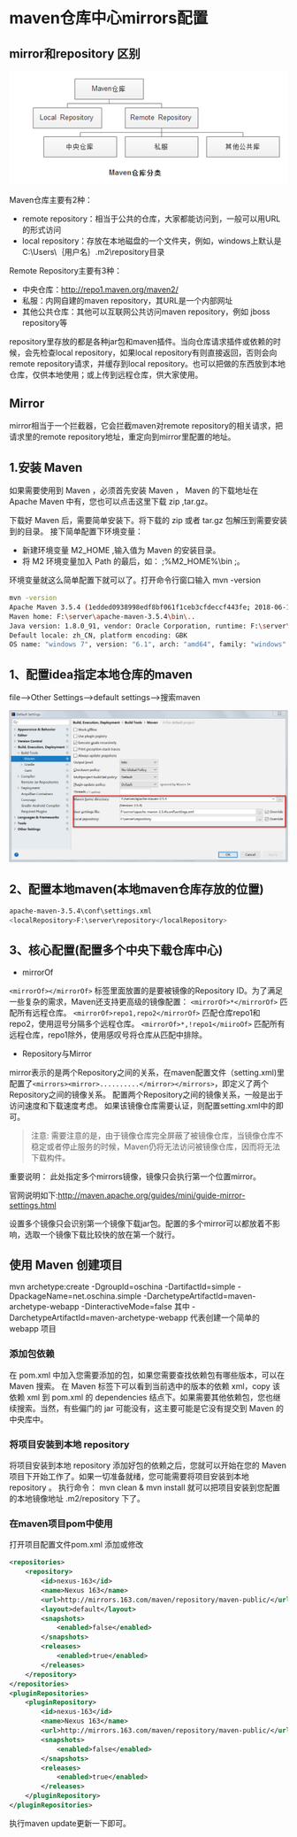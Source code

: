 # maven仓库中心mirrors配置

## mirror和repository 区别

![mirror和repository 区别](img/mirror_diff.png)

Maven仓库主要有2种：
* remote repository：相当于公共的仓库，大家都能访问到，一般可以用URL的形式访问
* local repository：存放在本地磁盘的一个文件夹，例如，windows上默认是C:\Users\｛用户名｝\.m2\repository目录

Remote Repository主要有3种：
* 中央仓库：http://repo1.maven.org/maven2/ 
* 私服：内网自建的maven repository，其URL是一个内部网址 
* 其他公共仓库：其他可以互联网公共访问maven repository，例如 jboss repository等

repository里存放的都是各种jar包和maven插件。当向仓库请求插件或依赖的时候，会先检查local repository，如果local repository有则直接返回，否则会向remote repository请求，并缓存到local repository。也可以把做的东西放到本地仓库，仅供本地使用；或上传到远程仓库，供大家使用。 

## Mirror

mirror相当于一个拦截器，它会拦截maven对remote repository的相关请求，把请求里的remote repository地址，重定向到mirror里配置的地址。

## 1.安装 Maven
 
如果需要使用到 Maven ，必须首先安装 Maven ， Maven 的下载地址在 Apache Maven 中有，您也可以点击这里下载 zip ,tar.gz。

下载好 Maven 后，需要简单安装下。将下载的  zip  或者  tar.gz  包解压到需要安装到的目录。 接下简单配置下环境变量：

* 新建环境变量  M2_HOME  ,输入值为 Maven 的安装目录。
* 将 M2 环境变量加入  Path  的最后，如：  ;%M2_HOME%\bin  ;。

环境变量就这么简单配置下就可以了。打开命令行窗口输入  mvn -version

```bash
mvn -version
Apache Maven 3.5.4 (1edded0938998edf8bf061f1ceb3cfdeccf443fe; 2018-06-18T
Maven home: F:\server\apache-maven-3.5.4\bin\..
Java version: 1.8.0_91, vendor: Oracle Corporation, runtime: F:\server\Ja
Default locale: zh_CN, platform encoding: GBK
OS name: "windows 7", version: "6.1", arch: "amd64", family: "windows"
```

## 1、配置idea指定本地仓库的maven

file-->Other Settings-->default settings-->搜索maven

![maven_idea](img/maven_idea.jpg)

## 2、配置本地maven(本地maven仓库存放的位置)

```bash
apache-maven-3.5.4\conf\settings.xml
<localRepository>F:\server\repository</localRepository>
```
## 3、核心配置(配置多个中央下载仓库中心)

* mirrorOf

`<mirrorOf></mirrorOf>`
标签里面放置的是要被镜像的Repository ID。为了满足一些复杂的需求，Maven还支持更高级的镜像配置： 
`<mirrorOf>*</mirrorOf>` 
匹配所有远程仓库。 
`<mirrorOf>repo1,repo2</mirrorOf>` 
匹配仓库repo1和repo2，使用逗号分隔多个远程仓库。 
`<mirrorOf>*,!repo1</miiroOf>`
匹配所有远程仓库，repo1除外，使用感叹号将仓库从匹配中排除。

* Repository与Mirror

mirror表示的是两个Repository之间的关系，在maven配置文件（setting.xml)里配置了`<mirrors><mirror>..........</mirror></mirrors>`，即定义了两个Repository之间的镜像关系。
配置两个Repository之间的镜像关系，一般是出于访问速度和下载速度考虑。
如果该镜像仓库需要认证，则配置setting.xml中的<server></server>即可。

>注意: 需要注意的是，由于镜像仓库完全屏蔽了被镜像仓库，当镜像仓库不稳定或者停止服务的时候，Maven仍将无法访问被镜像仓库，因而将无法下载构件。

重要说明：
此处指定多个mirrors镜像，镜像只会执行第一个位置mirror。

官网说明如下:http://maven.apache.org/guides/mini/guide-mirror-settings.html

设置多个镜像只会识别第一个镜像下载jar包。配置的多个mirror可以都放着不影响，选取一个镜像下载比较快的放在第一个就行。

## 使用 Maven 创建项目
mvn archetype:create -DgroupId=oschina -DartifactId=simple -DpackageName=net.oschina.simple  -DarchetypeArtifactId=maven-archetype-webapp -DinteractiveMode=false
其中   -DarchetypeArtifactId=maven-archetype-webapp   代表创建一个简单的 webapp 项目

### 添加包依赖

在 pom.xml 中加入您需要添加的包，如果您需要查找依赖包有哪些版本，可以在 Maven 搜索。
在 Maven 标签下可以看到当前选中的版本的依赖 xml，copy 该依赖 xml 到  pom.xml  的  dependencies  结点下。如果需要其他依赖包，您也继续搜索。当然，有些偏门的 jar 可能没有，这主要可能是它没有提交到 Maven 的中央库中。

### 将项目安装到本地 repository

将项目安装到本地 repository
添加好包的依赖之后，您就可以开始在您的 Maven 项目下开始工作了。如果一切准备就绪，您可能需要将项目安装到本地  repository  。
执行命令： mvn clean & mvn install 就可以把项目安装到您配置的本地镜像地址  .m2/repository  下了。

### 在maven项目pom中使用
打开项目配置文件pom.xml
添加或修改
```xml
<repositories>
    <repository>
        <id>nexus-163</id>
        <name>Nexus 163</name>
        <url>http://mirrors.163.com/maven/repository/maven-public/</url>
        <layout>default</layout>
        <snapshots>
            <enabled>false</enabled>
        </snapshots>
        <releases>
            <enabled>true</enabled>
        </releases>
    </repository>
</repositories>
<pluginRepositories>
	<pluginRepository>
        <id>nexus-163</id>
        <name>Nexus 163</name>
        <url>http://mirrors.163.com/maven/repository/maven-public/</url>
        <snapshots>
            <enabled>false</enabled>
        </snapshots>
        <releases>
            <enabled>true</enabled>
        </releases>
    </pluginRepository>
</pluginRepositories>
```
执行maven update更新一下即可。